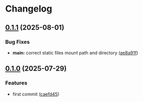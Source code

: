 # Changelog

## [0.1.1](https://github.com/MattKobayashi/leave-calculator/compare/v0.1.0...v0.1.1) (2025-08-01)


### Bug Fixes

* **main:** correct static files mount path and directory ([ae8a91f](https://github.com/MattKobayashi/leave-calculator/commit/ae8a91f26f0f847e607155490dcb60770b9ca50e))

## [0.1.0](https://github.com/MattKobayashi/leave-calculator/compare/v0.0.9...v0.1.0) (2025-07-29)


### Features

* first commit ([caefd45](https://github.com/MattKobayashi/leave-calculator/commit/caefd4548e3e269dc3826a84dc5d6ffa141a43c4))
